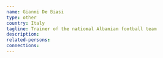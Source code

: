 ```yaml
---
name: Gianni De Biasi
type: other
country: Italy
tagline: Trainer of the national Albanian football team
description:
related-persons:
connections:
---
```

